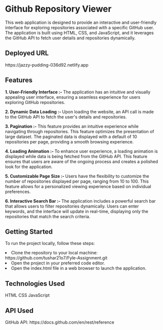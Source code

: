 <h1>Github Repository Viewer</h1>
This web application is designed to provide an interactive and user-friendly interface for exploring repositories associated with a specific GitHub user. The application is built using HTML, CSS, and JavaScript, and it leverages the GitHub API to fetch user details and repositories dynamically.

<h2>Deployed URL</h2>
https://jazzy-pudding-036d92.netlify.app

<h2>Features</h2>

<b>1. User-Friendly Interface :- </b>
The application has an intuitive and visually appealing user interface, ensuring a seamless experience for users exploring GitHub repositories.

<b>2. Dynamic Data Loading :- </b>
Upon loading the website, an API call is made to the GitHub API to fetch the user's details and repositories.

<b>3. Pagination :- </b>
This feature provides an intuitive experience while navigating through repositories. This feature optimizes the presentation of large dataset. The paginated data is displayed with a default of 10 repositories per page, providing a smooth browsing experience.

<b>4. Loading Animation :- </b>
To enhance user experience, a loading animation is displayed while data is being fetched from the GitHub API. This feature ensures that users are aware of the ongoing process and creates a polished look for the application.

<b>5. Customizable Page Size :- </b>
Users have the flexibility to customize the number of repositories displayed per page, ranging from 10 to 100. This feature allows for a personalized viewing experience based on individual preferences.

<b>6. Interactive Search Bar :- </b>
The application includes a powerful search bar that allows users to filter repositories dynamically. Users can enter keywords, and the interface will update in real-time, displaying only the repositories that match the search criteria.

<h2>Getting Started</h2>

To run the project locally, follow these steps:
<li>Clone the repository to your local machine: https://github.com/tushar21o7/Fyle-Assignment.git</li>
<li>Open the project in your preferred code editor.</li>
<li>Open the index.html file in a web browser to launch the application.</li>

<h2>Technologies Used</h2>
HTML
CSS
JavaScript

<h2>API Used</h2>
GitHub API: https://docs.github.com/en/rest/reference

